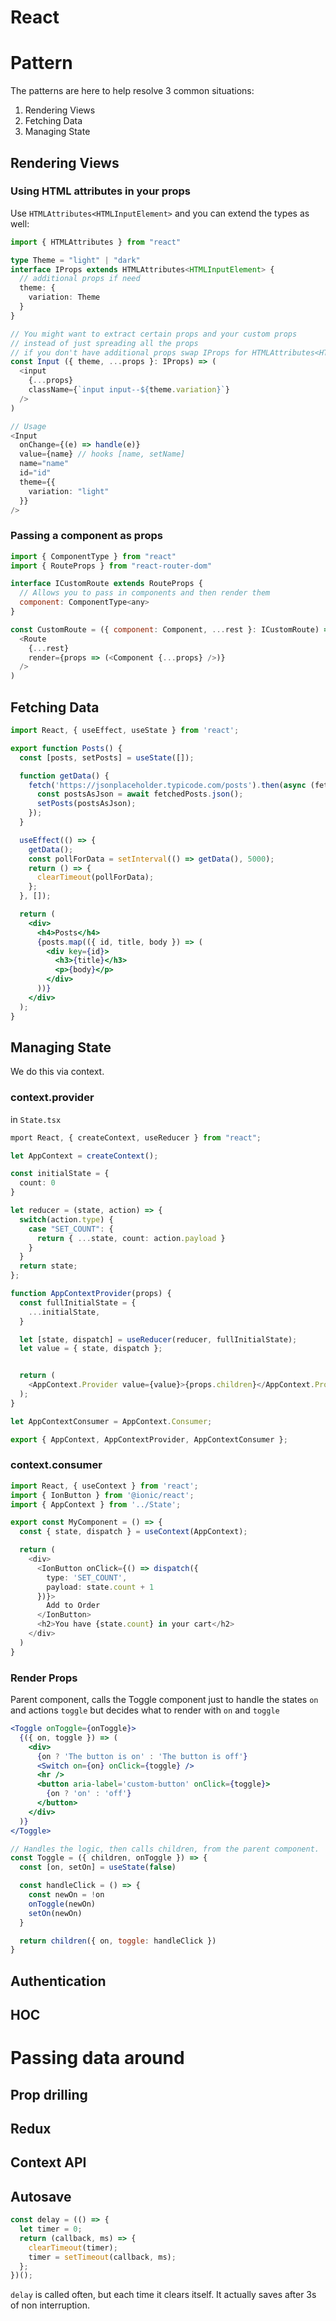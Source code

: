 # React

# Pattern

The patterns are here to help resolve 3 common situations:
  1. Rendering Views
  2. Fetching Data
  3. Managing State

## Rendering Views

### Using HTML attributes in your props

Use `HTMLAttributes<HTMLInputElement>` and you can extend the types as well:
```typescript
import { HTMLAttributes } from "react"

type Theme = "light" | "dark"
interface IProps extends HTMLAttributes<HTMLInputElement> {
  // additional props if need
  theme: {
    variation: Theme
  }
}

// You might want to extract certain props and your custom props
// instead of just spreading all the props
// if you don't have additional props swap IProps for HTMLAttributes<HTMLInputElement>
const Input ({ theme, ...props }: IProps) => (
  <input
    {...props}
    className={`input input--${theme.variation}`}
  />
)

// Usage
<Input
  onChange={(e) => handle(e)}
  value={name} // hooks [name, setName]
  name="name"
  id="id"
  theme={{
    variation: "light"
  }}
/>
```

### Passing a component as props

```javascript
import { ComponentType } from "react"
import { RouteProps } from "react-router-dom"

interface ICustomRoute extends RouteProps {
  // Allows you to pass in components and then render them
  component: ComponentType<any>
}

const CustomRoute = ({ component: Component, ...rest }: ICustomRoute) => (
  <Route
    {...rest}
    render={props => (<Component {...props} />)}
  />
)

```


## Fetching Data

```jsx
import React, { useEffect, useState } from 'react';

export function Posts() {
  const [posts, setPosts] = useState([]);

  function getData() {
    fetch('https://jsonplaceholder.typicode.com/posts').then(async (fetchedPosts) => {
      const postsAsJson = await fetchedPosts.json();
      setPosts(postsAsJson);
    });
  }

  useEffect(() => {
    getData();
    const pollForData = setInterval(() => getData(), 5000);
    return () => {
      clearTimeout(pollForData);
    };
  }, []);

  return (
    <div>
      <h4>Posts</h4>
      {posts.map(({ id, title, body }) => (
        <div key={id}>
          <h3>{title}</h3>
          <p>{body}</p>
        </div>
      ))}
    </div>
  );
}
```


## Managing State

We do this via context.

### context.provider
in `State.tsx`

```typescript
mport React, { createContext, useReducer } from "react";

let AppContext = createContext();

const initialState = {
  count: 0
}

let reducer = (state, action) => {
  switch(action.type) {
    case "SET_COUNT": {
      return { ...state, count: action.payload }
    }
  }
  return state;
};

function AppContextProvider(props) {
  const fullInitialState = {
    ...initialState,
  }

  let [state, dispatch] = useReducer(reducer, fullInitialState);
  let value = { state, dispatch };


  return (
    <AppContext.Provider value={value}>{props.children}</AppContext.Provider>
  );
}

let AppContextConsumer = AppContext.Consumer;

export { AppContext, AppContextProvider, AppContextConsumer };
```

### context.consumer

```typescript
import React, { useContext } from 'react';
import { IonButton } from '@ionic/react';
import { AppContext } from '../State';

export const MyComponent = () => {
  const { state, dispatch } = useContext(AppContext);

  return (
    <div>
      <IonButton onClick={() => dispatch({
        type: 'SET_COUNT',
        payload: state.count + 1
      })}>
        Add to Order
      </IonButton>
      <h2>You have {state.count} in your cart</h2>
    </div>
  )
}
```

### Render Props

Parent component, calls the Toggle component just to handle the states `on` and actions `toggle`
but decides what to render with `on` and `toggle`

```jsx
<Toggle onToggle={onToggle}>
  {({ on, toggle }) => (
    <div>
      {on ? 'The button is on' : 'The button is off'}
      <Switch on={on} onClick={toggle} />
      <hr />
      <button aria-label='custom-button' onClick={toggle}>
        {on ? 'on' : 'off'}
      </button>
    </div>
  )}
</Toggle>

// Handles the logic, then calls children, from the parent component.
const Toggle = ({ children, onToggle }) => {
  const [on, setOn] = useState(false)

  const handleClick = () => {
    const newOn = !on
    onToggle(newOn)
    setOn(newOn)
  }

  return children({ on, toggle: handleClick })
}
```

## Authentication
## HOC

# Passing data around
## Prop drilling
## Redux
## Context API


## Autosave

```javascript
const delay = (() => {
  let timer = 0;
  return (callback, ms) => {
    clearTimeout(timer);
    timer = setTimeout(callback, ms);
  };
})();

```

`delay` is called often, but each time it clears itself. It actually saves after 3s of non interruption.

